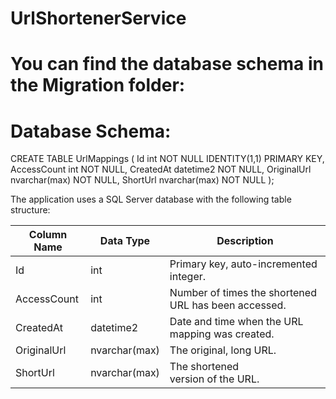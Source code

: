 # UrlShortenerService
# You can find the database schema in the Migration folder: 
# Database Schema:
CREATE TABLE UrlMappings (
  Id int NOT NULL IDENTITY(1,1) PRIMARY KEY,
  AccessCount int NOT NULL,
  CreatedAt datetime2 NOT NULL,
  OriginalUrl nvarchar(max) NOT NULL,
  ShortUrl nvarchar(max) NOT NULL
);

The application uses a SQL Server database with the following table structure:

| Column Name | Data Type | Description |
|---|---|---|
| Id | int | Primary key, auto-incremented integer. |
| AccessCount | int | Number of times the shortened URL has been accessed. |
| CreatedAt | datetime2 | Date and time when the URL mapping was created. |
| OriginalUrl | nvarchar(max) | The original, long URL. |
| ShortUrl | nvarchar(max) | The shortened version of the URL. |




